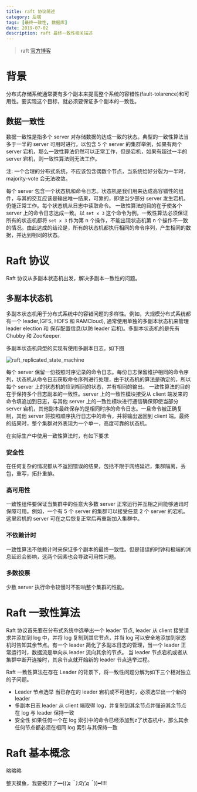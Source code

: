 ```yaml
---
title: raft 协议简述
category: 后端
tags: [最终一致性, 数据库]
date: 2019-07-02
description: raft 最终一致性相关描述
---
```


> raft [官方博客](https://raft.github.io/)

# 背景

分布式存储系统通常要有多个副本来提高整个系统的容错性(fault-tolarence)和可用性。要实现这个目标，就必须要保证多个副本的一致性。

## 数据一致性

数据一致性是指多个 server 对存储数据的达成一致的状态。典型的一致性算法当多于一半的 server 可用时进行。以包含 5 个 server 的集群举例，如果有两个 server 宕机，那么一致性算法仍然可以正常工作，但是宕机，如果有超过一半的 server 宕机，则一致性算法则无法工作。

注: 一个合理的分布式系统，不应该包含偶数个节点，当系统恰好分裂为一半时， majority-vote 会无法收敛。

每个 server 包含一个状态机和命令日志。状态机是我们用来达成高容错性的组件，与其的交互应该是输出唯一结果，可靠的，即使当少部分 server 发生宕机，仍能正常工作。每个状态机从日志中读取命令。
一致性算法的目的在于使各个 server 上的命令日志达成一致。以 `set x 3` 这个命令为例，一致性算法必须保证所有的状态机都将 `set x 3` 作为第 n 个操作，不能出现状态机第 n 个操作不一致的情况。由此达成的结论是，所有的状态机都执行相同的命令序列，产生相同的数据，并达到相同的状态。

# Raft 协议

Raft 协议从多副本状态机出发，解决多副本一致性的问题。

## 多副本状态机

多副本状态机用于分布式系统中的容错问题的多样性。例如，大规模分布式系统都有一个 leader,(GFS, HDFS 和 RAMCloud), 通常使用单独的多副本状态机来管理 leader election 和 保存配置信息(以防 leader 宕机)。多副本状态机的是先有 Chubby 和 ZooKeeper.

多副本状态机典型的实现有使用多副本日志。如下图

![raft_replicated_state_machine](/image/raft_replicated_state_machine.png)

每个 server 保留一份按照时序记录的命令日志。每份日志保留维护相同的命令序列，状态机从命令日志获取命令序列进行处理，由于状态机的算法是确定的，所以每个 server 上的状态机的应到相同的状态，并有相同的输出。
一致性算法的目的在于保持多个日志副本的一致性。server 上的一致性模块接受从 client 端发来的命令填追加到日志，与其他 server 上的一致性模块进行通信确保即使当部分 server 宕机，其他副本最终保存的是相同时序的命令日志。一旦命令被正确复制，其他 server 将按照顺序执行日志中的命令，并将输出返回到 client 端。最终的结果时，整个集群对外表现为一个单一，高度可靠的状态机。

在实际生产中使用一致性算法时，有如下要求

### 安全性

在任何复杂的情况都从不返回错误的结果，包括不限于网络延迟，集群隔离，丢包，重写，拓扑重排。

### 高可用性

一致性组件要保证当集群中的任意大多数 server 正常运行并互相之间能够通讯时保障可用。例如，一个有 5 个 server 的集群可以接受任意 2 个 server 的宕机。这里宕机的 server 可在之后恢复正常后再重新加入集群中。

### 不依赖计时

一致性算法不依赖计时来保证多个副本的最终一致性。但是错误的时钟和极端的消息延迟会影响，这两个因素也会导致可用性问题。

### 多数投票

少数 server 执行命令较慢时不影响整个集群的性能。

# Raft 一致性算法

Raft 协议首先要在分布式系统中选举出一个 leader 节点, leader 从 client 接受请求并添加到 log 中，并将 log 复制到其它节点，并当 log 可以安全地添加到状态机时告知其余节点。有一个 leader 简化了多副本日志的管理，当一个 leader 正常运行时，数据流是单向从 leader 流向其余的节点。
当 leader 节点宕机或者从集群中断开连接时，其余节点就开始新的 leader 节点选举过程。

Raft 一致性算法在存在 Leader 的背景下，将一致性问题分解为如下三个相对独立的子问题。

- Leader 节点选举
  当已存在的 leader 宕机或不可连时，必须选举出一个新的 leader
- 多副本日志
  leader 从 client 端取得 log，并复制到其余节点并强迫其余节点在 log 与 leader 保持一致
- 安全性
  如果任何一个在 log 索引中的命令已经添加到z了状态机中，那么其余任何节点都必须在相同 log 索引与其保持一致

# Raft 基本概念

略略略

整天摸鱼，我要被开了━((*′д｀)爻(′д｀*))━!!!!
